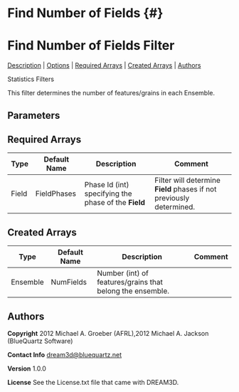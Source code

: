 Find Number of Fields {#}
======
<h1 class="pHeading1">Find Number of Fields Filter</h1>
<p class="pCellBody">
<a href="../StatisticsFilters/FindNumFields.html#wp2">Description</a> | <a href="../StatisticsFilters/FindNumFields.html#wp3">Options</a> | <a href="../StatisticsFilters/FindNumFields.html#wp4">Required Arrays</a> | <a href="../StatisticsFilters/FindNumFields.html#wp5">Created Arrays</a> | <a href="../StatisticsFilters/FindNumFields.html#wp1">Authors</a> 

Statistics Filters


This filter determines the number of features/grains in each Ensemble.


## Parameters ##

## Required Arrays ##

| Type | Default Name | Description | Comment |
|------|--------------|-------------|---------|
| Field | FieldPhases | Phase Id (int) specifying the phase of the **Field** | Filter will determine **Field** phases if not previously determined. |

## Created Arrays ##

| Type | Default Name | Description | Comment |
|------|--------------|-------------|---------|
| Ensemble | NumFields | Number (int) of features/grains that belong the ensemble. |  |

## Authors ##

**Copyright** 2012 Michael A. Groeber (AFRL),2012 Michael A. Jackson (BlueQuartz Software)

**Contact Info** dream3d@bluequartz.net

**Version** 1.0.0

**License**  See the License.txt file that came with DREAM3D.



